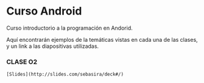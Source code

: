 # Curso Android
Curso introductorio a la programación en Andorid.

Aquí encontrarán ejemplos de la temáticas vistas en cada una de las clases, y un link a las diapositivas utilizadas.

### CLASE O2
    [Slides](http://slides.com/sebasira/deck#/)
